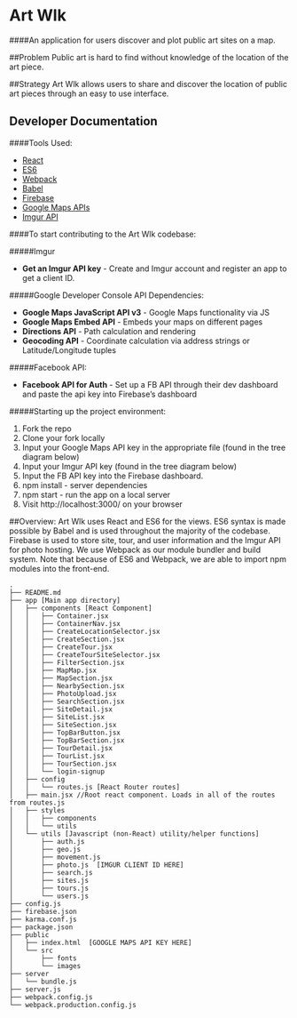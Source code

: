 # Art Wlk
####An application for users discover and plot public art sites on a map.

##Problem
Public art is hard to find without knowledge of the location of the art piece.

##Strategy
Art Wlk allows users to share and discover the location of public art pieces through an easy to use interface.

## Developer Documentation

####Tools Used:
* [React](https://facebook.github.io/react/index.html)
* [ES6](https://github.com/lukehoban/es6features)
* [Webpack](https://webpack.github.io/)
* [Babel](https://babeljs.io/)
* [Firebase](https://www.firebase.com/)
* [Google Maps APIs](https://developers.google.com/maps/?hl=en/)
* [Imgur API](https://imgur.com/)

####To start contributing to the Art Wlk codebase:

#####Imgur
  * **Get an Imgur API key** - Create and Imgur account and register an app to get a client ID.

#####Google Developer Console API Dependencies:
  * **Google Maps JavaScript API v3** - Google Maps functionality via JS
  * **Google Maps Embed API** - Embeds your maps on different pages
  * **Directions API** - Path calculation and rendering
  * **Geocoding API** - Coordinate calculation via address strings or Latitude/Longitude tuples

#####Facebook API:
  * **Facebook API for Auth** - Set up a FB API through their dev dashboard and paste the api key into Firebase’s dashboard
  
#####Starting up the project environment:
  1. Fork the repo
  2. Clone your fork locally
  3. Input your Google Maps API key in the appropriate file (found in the tree diagram below)
  4. Input your Imgur API key (found in the tree diagram below)
  5. Input the FB API key into the Firebase dashboard.
  5. npm install - server dependencies
  6. npm start - run the app on a local server
  7. Visit http://localhost:3000/ on your browser

##Overview:
Art Wlk uses React and ES6 for the views. ES6 syntax is made possible by Babel and is used throughout the majority of the codebase. Firebase is used to store site, tour, and user information and the Imgur API for photo hosting. We use Webpack as our module bundler and build system. Note that because of ES6 and Webpack, we are able to import npm modules into the front-end.

```
.
├── README.md
├── app [Main app directory]
│   ├── components [React Component]
│   │   ├── Container.jsx
│   │   ├── ContainerNav.jsx
│   │   ├── CreateLocationSelector.jsx
│   │   ├── CreateSection.jsx
│   │   ├── CreateTour.jsx
│   │   ├── CreateTourSiteSelector.jsx
│   │   ├── FilterSection.jsx
│   │   ├── MapMap.jsx
│   │   ├── MapSection.jsx
│   │   ├── NearbySection.jsx
│   │   ├── PhotoUpload.jsx
│   │   ├── SearchSection.jsx
│   │   ├── SiteDetail.jsx
│   │   ├── SiteList.jsx
│   │   ├── SiteSection.jsx
│   │   ├── TopBarButton.jsx
│   │   ├── TopBarSection.jsx
│   │   ├── TourDetail.jsx
│   │   ├── TourList.jsx
│   │   ├── TourSection.jsx
│   │   └── login-signup
│   ├── config 
│   │   └── routes.js [React Router routes]
│   ├── main.jsx //Root react component. Loads in all of the routes from routes.js
│   ├── styles
│   │   ├── components
│   │   └── utils
│   └── utils [Javascript (non-React) utility/helper functions]
│       ├── auth.js
│       ├── geo.js
│       ├── movement.js
│       ├── photo.js  [IMGUR CLIENT ID HERE]
│       ├── search.js
│       ├── sites.js
│       ├── tours.js
│       └── users.js
├── config.js
├── firebase.json
├── karma.conf.js
├── package.json
├── public
│   ├── index.html  [GOOGLE MAPS API KEY HERE]
│   └── src
│       ├── fonts
│       └── images
├── server
│   └── bundle.js
├── server.js
├── webpack.config.js
└── webpack.production.config.js
```
